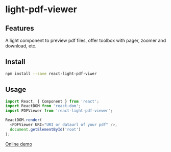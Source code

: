 # light-pdf-viewer

## Features

A light component to preview pdf files, offer toolbox with pager, zoomer and download, etc.

## Install

```Bash
npm install --save react-light-pdf-viwer
```

## Usage

```javascript
import React, { Component } from 'react';
import ReactDOM from 'react-dom';
import PDFViewer from 'react-light-pdf-viewer';

ReactDOM.render(
  <PDFViewer URI="URI or dataurl of your pdf" />,
  document.getElementById('root')
);

```

[Online demo](http://achuan.me/light-pdf-viewer.github.io/)
